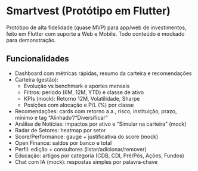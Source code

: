 # Smartvest (Protótipo em Flutter)

Protótipo de alta fidelidade (quase MVP) para app/web de investimentos, feito em Flutter com suporte a Web e Mobile. Todo conteúdo é mockado para demonstração.

## Funcionalidades
- Dashboard com métricas rápidas, resumo da carteira e recomendações
- Carteira (gestão):
  - Evolução vs benchmark e aportes mensais
  - Filtros: período (6M, 12M, YTD) e classe de ativo
  - KPIs (mock): Retorno 12M, Volatilidade, Sharpe
  - Posições com alocação e P/L (%) por classe
- Recomendações: cards com retorno a.a., risco, instituição, prazo, mínimo e tag “Alinhado”/“Diversificar”
- Análise de Notícias: impactos por ativo e “Simular na carteira” (mock)
- Radar de Setores: heatmap por setor
- Score/Performance: gauge + justificativa do score (mock)
- Open Finance: saldos por banco e total
- Perfil: edição + consultores (listar/adicionar/remover)
- Educação: artigos por categoria (CDB, CDI, Pré/Pós, Ações, Fundos)
- Chat com IA (mock): respostas simples por palavra‑chave


